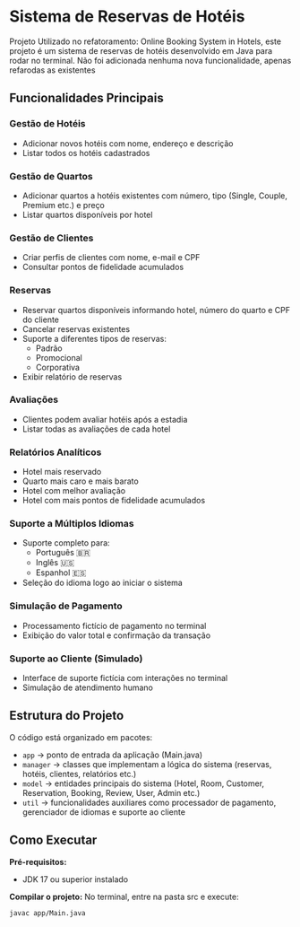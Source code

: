 # Sistema de Reservas de Hotéis

Projeto Utilizado no refatoramento: Online Booking System in Hotels, este projeto é um sistema de reservas de hotéis desenvolvido em Java para rodar no terminal.
Não foi adicionada nenhuma nova funcionalidade, apenas refarodas as existentes

## Funcionalidades Principais

### Gestão de Hotéis
- Adicionar novos hotéis com nome, endereço e descrição
- Listar todos os hotéis cadastrados

### Gestão de Quartos
- Adicionar quartos a hotéis existentes com número, tipo (Single, Couple, Premium etc.) e preço
- Listar quartos disponíveis por hotel

### Gestão de Clientes
- Criar perfis de clientes com nome, e-mail e CPF
- Consultar pontos de fidelidade acumulados

### Reservas
- Reservar quartos disponíveis informando hotel, número do quarto e CPF do cliente
- Cancelar reservas existentes
- Suporte a diferentes tipos de reservas:
  - Padrão
  - Promocional
  - Corporativa
- Exibir relatório de reservas

### Avaliações
- Clientes podem avaliar hotéis após a estadia
- Listar todas as avaliações de cada hotel

### Relatórios Analíticos
- Hotel mais reservado
- Quarto mais caro e mais barato
- Hotel com melhor avaliação
- Hotel com mais pontos de fidelidade acumulados

### Suporte a Múltiplos Idiomas
- Suporte completo para:
  - Português 🇧🇷
  - Inglês 🇺🇸
  - Espanhol 🇪🇸
- Seleção do idioma logo ao iniciar o sistema

### Simulação de Pagamento
- Processamento fictício de pagamento no terminal
- Exibição do valor total e confirmação da transação

### Suporte ao Cliente (Simulado)
- Interface de suporte fictícia com interações no terminal
- Simulação de atendimento humano

## Estrutura do Projeto

O código está organizado em pacotes:

- `app` → ponto de entrada da aplicação (Main.java)
- `manager` → classes que implementam a lógica do sistema (reservas, hotéis, clientes, relatórios etc.)
- `model` → entidades principais do sistema (Hotel, Room, Customer, Reservation, Booking, Review, User, Admin etc.)
- `util` → funcionalidades auxiliares como processador de pagamento, gerenciador de idiomas e suporte ao cliente

## Como Executar

**Pré-requisitos:**
- JDK 17 ou superior instalado

**Compilar o projeto:**
No terminal, entre na pasta src e execute:

```bash
javac app/Main.java
